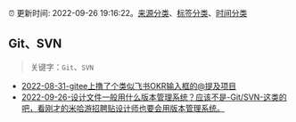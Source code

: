 :alarm_clock: 更新时间: 2022-09-26 19:16:22。[来源分类](../README.md)、[标签分类](../TAGS.md)、[时间分类](../TIMELINE.md)

## Git、SVN


> 关键字：`Git`、`SVN`



- [2022-08-31-gitee上撸了个类似飞书OKR输入框的@提及项目](https://www.zhangxinxu.com/wordpress/2022/08/gitee-feishu-okr-at-mention/) 
- [2022-09-26-设计文件一般用什么版本管理系统？应该不是-Git/SVN-这类的吧，看刚才的米哈游招聘贴设计师也要会用版本管理系统。](https://www.v2ex.com/t/883128) 